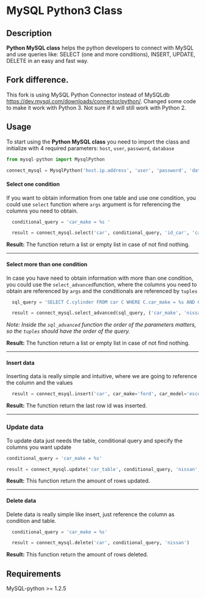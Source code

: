 MySQL Python3 Class
===========

## Description

**Python MySQL class** helps the python developers to connect with MySQL and use queries like: SELECT (one and more conditions), INSERT, UPDATE, DELETE in an easy and fast way.

## Fork difference.
This fork is using  MySQL Python Connector instead of MySQLdb https://dev.mysql.com/downloads/connector/python/.
Changed some code to make it work with Python 3. 
Not sure if it will still work with Python 2.

## Usage

To start using the **Python MySQL class** you need to import the class and initialize with 4 required parameters: `host`, `user`, `password`, `database`

```python
from mysql-python import MysqlPython

connect_mysql = MysqlPython('host.ip.address', 'user', 'password', 'database')
```

#### Select one condition

If you want to obtain information from one table and use one condition, you could use `select` function where `args` argument is for referencing the columns you need to obtain.

```python
  conditional_query = 'car_make = %s '

  result = connect_mysql.select('car', conditional_query, 'id_car', 'car_text', car_make='nissan')
```

**Result:**
  The function return a list or empty list in case of not find nothing.

---

#### Select more than one condition

In case you have need to obtain information with more than one condition, you could use the `select_advanced`function, where the columns you need to obtain are referenced by `args` and the conditionals are referenced by `tuples`

```python
  sql_query = 'SELECT C.cylinder FROM car C WHERE C.car_make = %s AND C.car_model = %s'

  result = connect_mysql.select_advanced(sql_query, ('car_make', 'nissan'),('car_model','altima'))
```

*Note: Inside the `sql_advanced` function the order of the parameters matters, so the `tuples` should have the order of the query.*

**Result:**
  The function return a list or empty list in case of not find nothing.

---

#### Insert data

Inserting data is really simple and intuitive, where we are going to reference the column and the values

```python
  result = connect_msyql.insert('car', car_make='ford', car_model='escort', car_year='2005')
```

**Result:**
The function return the last row id was inserted.

---

### Update data

To update data just needs the table, conditional query and specify the columns you want update

```python
conditional_query = 'car_make = %s'

result = connect_mysql.update('car_table', conditional_query, 'nissan', car_model='escort', car_year='2005')
```

**Result:**
This function return the amount of rows updated.

---

#### Delete data

Delete data is really simple like insert, just reference the column as condition and table.

```python
  conditional_query = 'car_make = %s'

  result = connect_mysql.delete('car', conditional_query, 'nissan')
```

**Result:**
This function return the amount of rows deleted.

## Requirements

MySQL-python >= 1.2.5
